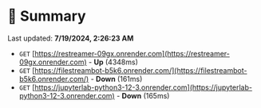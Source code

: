 # 📖 Summary
Last updated: **7/19/2024, 2:26:23 AM**

- `GET` [https://restreamer-09gx.onrender.com](https://restreamer-09gx.onrender.com) - **Up** (4348ms)
- `GET` [https://filestreambot-b5k6.onrender.com/](https://filestreambot-b5k6.onrender.com/) - **Down** (161ms)
- `GET` [https://jupyterlab-python3-12-3.onrender.com](https://jupyterlab-python3-12-3.onrender.com) - **Down** (165ms)
